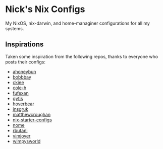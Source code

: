 # Nick's Nix Configs

My NixOS, nix-darwin, and home-managiner configurations for all my systems.

## Inspirations

Taken some inspiration from the following repos, thanks to everyone who posts
their configs:

- [ahoneybun](https://gitlab.com/ahoneybun/nix-configs)
- [bobbbay](https://github.com/bobbbay/dotfiles)
- [ckiee](https://github.com/ckiee/nixfiles)
- [cole-h](https://github.com/cole-h/nixos-config)
- [fufexan](https://github.com/fufexan/dotfiles)
- [gytis](https://github.com/gytis-ivaskevicius/nixfiles/)
- [hoverbear](https://github.com/Hoverbear-Consulting/flake)
- [jnsgruk](https://github.com/jnsgruk/nixos-config)
- [matthewcroughan](https://github.com/MatthewCroughan/nixcfg)
- [nix-starter-configs](https://github.com/Misterio77/nix-starter-configs)
- [nome](https://github.com/the-nix-way/nome)
- [rbutani](https://github.com/rrbutani/nix-config)
- [vimjoyer](https://github.com/vimjoyer/nixconf)
- [wimpysworld](https://github.com/wimpysworld/nix-config)
